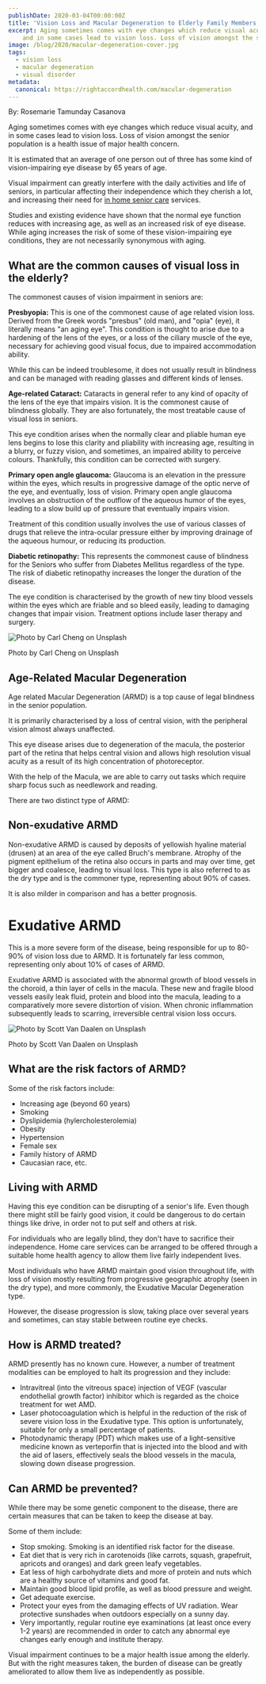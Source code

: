 ```yaml
---
publishDate: 2020-03-04T00:00:00Z
title: 'Vision Loss and Macular Degeneration to Elderly Family Members'
excerpt: Aging sometimes comes with eye changes which reduce visual acuity, 
    and in some cases lead to vision loss. Loss of vision amongst the senior population is a health issue of major health concern.
image: /blog/2020/macular-degeneration-cover.jpg
tags:
  - vision loss
  - macular degeneration
  - visual disorder
metadata:
  canonical: https://rightaccordhealth.com/macular-degeneration
---
```




By: Rosemarie Tamunday Casanova



Aging sometimes comes with eye changes which reduce visual acuity, and in some cases lead to vision loss. Loss of vision amongst the senior population is a health issue of major health concern.

It is estimated that an average of one person out of three has some kind of vision-impairing eye disease by 65 years of age.

Visual impairment can greatly interfere with the daily activities and life of seniors, in particular affecting their independence which they cherish a lot, and increasing their need for [in home senior care](https://rightaccordhealth.com/services/live-in-homecare.html) services.

Studies and existing evidence have shown that the normal eye function reduces with increasing age, as well as an increased risk of eye disease. While aging increases the risk of some of these vision-impairing eye conditions, they are not necessarily synonymous with aging.



What are the common causes of visual loss in the elderly?
---------------------------------------------------------

The commonest causes of vision impairment in seniors are:

**Presbyopia:** This is one of the commonest cause of age related vision loss. Derived from the Greek words "presbus" (old man), and "opia" (eye), it literally means "an aging eye". This condition is thought to arise due to a hardening of the lens of the eyes, or a loss of the ciliary muscle of the eye, necessary for achieving good visual focus, due to impaired accommodation ability.

While this can be indeed troublesome, it does not usually result in blindness and can be managed with reading glasses and different kinds of lenses.

**Age-related Cataract:** Cataracts in general refer to any kind of opacity of the lens of the eye that impairs vision. It is the commonest cause of blindness globally. They are also fortunately, the most treatable cause of visual loss in seniors.

This eye condition arises when the normally clear and pliable human eye lens begins to lose this clarity and pliability with increasing age, resulting in a blurry, or fuzzy vision, and sometimes, an impaired ability to perceive colours. Thankfully, this condition can be corrected with surgery.

**Primary open angle glaucoma:** Glaucoma is an elevation in the pressure within the eyes, which results in progressive damage of the optic nerve of the eye, and eventually, loss of vision. Primary open angle glaucoma involves an obstruction of the outflow of the aqueous humor of the eyes, leading to a slow build up of pressure that eventually impairs vision.

Treatment of this condition usually involves the use of various classes of drugs that relieve the intra-ocular pressure either by improving drainage of the aqueous humour, or reducing its production.

**Diabetic retinopathy:** This represents the commonest cause of blindness for the Seniors who suffer from Diabetes Mellitus regardless of the type. The risk of diabetic retinopathy increases the longer the duration of the disease.

The eye condition is characterised by the growth of new tiny blood vessels within the eyes which are friable and so bleed easily, leading to damaging changes that impair vision. Treatment options include laser therapy and surgery.

![Photo by Carl Cheng on Unsplash](/blog/2020/carl-cheng-o4L-veTcXHY-unsplash.jpg)

Photo by Carl Cheng on Unsplash

Age-Related Macular Degeneration
--------------------------------

Age related Macular Degeneration (ARMD) is a top cause of legal blindness in the senior population.

It is primarily characterised by a loss of central vision, with the peripheral vision almost always unaffected.

This eye disease arises due to degeneration of the macula, the posterior part of the retina that helps central vision and allows high resolution visual acuity as a result of its high concentration of photoreceptor.

With the help of the Macula, we are able to carry out tasks which require sharp focus such as needlework and reading.

There are two distinct type of ARMD:

Non-exudative ARMD
------------------

Non-exudative ARMD is caused by deposits of yellowish hyaline material (drusen) at an area of the eye called Bruch's membrane. Atrophy of the pigment epithelium of the retina also occurs in parts and may over time, get bigger and coalesce, leading to visual loss. This type is also referred to as the dry type and is the commoner type, representing about 90% of cases.

It is also milder in comparison and has a better prognosis.

Exudative ARMD
==============

This is a more severe form of the disease, being responsible for up to 80-90% of vision loss due to ARMD. It is fortunately far less common, representing only about 10% of cases of ARMD.

Exudative ARMD is associated with the abnormal growth of blood vessels in the choroid, a thin layer of cells in the macula. These new and fragile blood vessels easily leak fluid, protein and blood into the macula, leading to a comparatively more severe distortion of vision. When chronic inflammation subsequently leads to scarring, irreversible central vision loss occurs.

![Photo by Scott Van Daalen on Unsplash](/blog/2020/scott-van-daalen-UsALNdok2m4-unsplash.jpg)

Photo by Scott Van Daalen on Unsplash

What are the risk factors of ARMD?
----------------------------------

Some of the risk factors include:

*   Increasing age (beyond 60 years)
*   Smoking
*   Dyslipidemia (hylercholesterolemia)
*   Obesity
*   Hypertension
*   Female sex
*   Family history of ARMD
*   Caucasian race, etc.

Living with ARMD
----------------

Having this eye condition can be disrupting of a senior's life. Even though there might still be fairly good vision, it could be dangerous to do certain things like drive, in order not to put self and others at risk.

For individuals who are legally blind, they don't have to sacrifice their independence. Home care services can be arranged to be offered through a suitable home health agency to allow them live fairly independent lives.

Most individuals who have ARMD maintain good vision throughout life, with loss of vision mostly resulting from progressive geographic atrophy (seen in the dry type), and more commonly, the Exudative Macular Degeneration type.

However, the disease progression is slow, taking place over several years and sometimes, can stay stable between routine eye checks.



How is ARMD treated?
--------------------

ARMD presently has no known cure. However, a number of treatment modalities can be employed to halt its progression and they include:

*   Intravitreal (into the vitreous space) injection of VEGF (vascular endothelial growth factor) inhibitor which is regarded as the choice treatment for wet AMD.
*   Laser photocoagulation which is helpful in the reduction of the risk of severe vision loss in the Exudative type. This option is unfortunately, suitable for only a small percentage of patients.
*   Photodynamic therapy (PDT) which makes use of a light-sensitive medicine known as verteporfin that is injected into the blood and with the aid of lasers, effectively seals the blood vessels in the macula, slowing down disease progression.

Can ARMD be prevented?
----------------------

While there may be some genetic component to the disease, there are certain measures that can be taken to keep the disease at bay.



Some of them include:

*   Stop smoking. Smoking is an identified risk factor for the disease.
*   Eat diet that is very rich in carotenoids (like carrots, squash, grapefruit, apricots and oranges) and dark green leafy vegetables.
*   Eat less of high carbohydrate diets and more of protein and nuts which are a healthy source of vitamins and good fat.
*   Maintain good blood lipid profile, as well as blood pressure and weight.
*   Get adequate exercise.
*   Protect your eyes from the damaging effects of UV radiation. Wear protective sunshades when outdoors especially on a sunny day.
*   Very importantly, regular routine eye examinations (at least once every 1-2 years) are recommended in order to catch any abnormal eye changes early enough and institute therapy.

Visual impairment continues to be a major health issue among the elderly. But with the right measures taken, the burden of disease can be greatly ameliorated to allow them live as independently as possible.